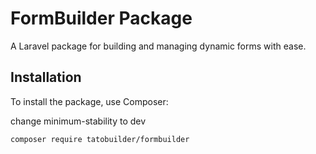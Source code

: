 # FormBuilder Package

A Laravel package for building and managing dynamic forms with ease.

## Installation

To install the package, use Composer:

change  minimum-stability to dev
```bash
composer require tatobuilder/formbuilder
